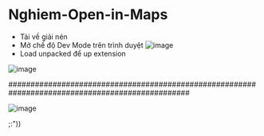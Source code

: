 # Nghiem-Open-in-Maps
- Tải về giải nén
- Mở chế độ Dev Mode trên trình duyệt
![image](https://user-images.githubusercontent.com/72342095/179526355-02bcbb95-7d59-455a-833f-af86b2c8abb8.png)
- Load unpacked để up extension

![image](https://user-images.githubusercontent.com/72342095/179525702-2672b824-1eab-41be-b727-5bdf15113cef.png)

#################################################################################################

![image](https://user-images.githubusercontent.com/72342095/179525945-cd0afdf1-cda9-46c2-ab28-b38c3eeb2d4d.png)


;:")) 
